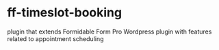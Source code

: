 # ff-timeslot-booking
plugin that extends Formidable Form Pro Wordpress plugin with features related to appointment scheduling

